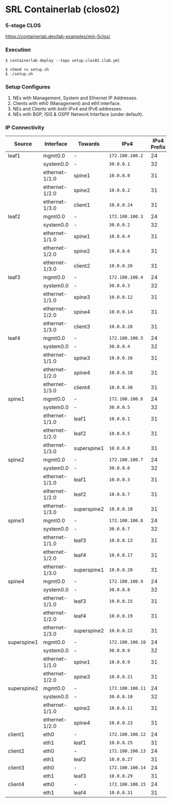 # SRL Containerlab (clos02)

### 5-stage CLOS
https://containerlab.dev/lab-examples/min-5clos/

### Execution
```
$ containerlab deploy --topo setup.clos02.clab.yml

$ chmod +x setup.sh
$ ./setup.sh 
```

### Setup Configures
1. NEs with Management, System and Ethernet IP Addresses. 
2. Clients with eth0 (Management) and eth1 interface.
3. NEs and Clients with both IPv4 and IPv6 addresses.
4. NEs with BGP, ISIS & OSPF Network Interface (under default).

### IP Connectivity

| Source      | Interface      | Towards     | IPv4             | IPv4 Prefix | IPv6                   | IPv6 Prefix |
| ----------- | -------------- | ----------- | ---------------- | ----------- | ---------------------- | ----------- |
| leaf1       | mgmt0.0        | -           | `172.100.100.2 ` | 24          | `2001:172:100:100::2 ` | 64          |
|             | system0.0      | -           | `30.0.0.1      ` | 32          | `3000:30:0:0::1      ` | 128         |
|             | ethernet-1/1.0 | spine1      | `10.0.0.0      ` | 31          | `1000:10:0:0::0      ` | 127         |
|             | ethernet-1/2.0 | spine2      | `10.0.0.2      ` | 31          | `1000:10:0:0::2      ` | 127         |
|             | ethernet-1/3.0 | client1     | `10.0.0.24     ` | 31          | `1000:10:0:0::24     ` | 127         |
| leaf2       | mgmt0.0        | -           | `172.100.100.3 ` | 24          | `2001:172:100:100::3 ` | 64          |
|             | system0.0      | -           | `30.0.0.2      ` | 32          | `3000:30:0:0::2      ` | 128         |
|             | ethernet-1/1.0 | spine1      | `10.0.0.4      ` | 31          | `1000:10:0:0::4      ` | 127         |
|             | ethernet-1/2.0 | spine2      | `10.0.0.6      ` | 31          | `1000:10:0:0::6      ` | 127         |
|             | ethernet-1/3.0 | client2     | `10.0.0.26     ` | 31          | `1000:10:0:0::26     ` | 127         |
| leaf3       | mgmt0.0        | -           | `172.100.100.4 ` | 24          | `2001:172:100:100::4 ` | 64          |
|             | system0.0      | -           | `30.0.0.3      ` | 32          | `3000:30:0:0::3      ` | 128         |
|             | ethernet-1/1.0 | spine3      | `10.0.0.12     ` | 31          | `1000:10:0:0::12     ` | 127         |
|             | ethernet-1/2.0 | spine4      | `10.0.0.14     ` | 31          | `1000:10:0:0::14     ` | 127         |
|             | ethernet-1/3.0 | client3     | `10.0.0.28     ` | 31          | `1000:10:0:0::28     ` | 127         |
| leaf4       | mgmt0.0        | -           | `172.100.100.5 ` | 24          | `2001:172:100:100::5 ` | 64          |
|             | system0.0      | -           | `30.0.0.4      ` | 32          | `3000:30:0:0::4      ` | 128         |
|             | ethernet-1/1.0 | spine3      | `10.0.0.16     ` | 31          | `1000:10:0:0::16     ` | 127         |
|             | ethernet-1/2.0 | spine4      | `10.0.0.18     ` | 31          | `1000:10:0:0::18     ` | 127         |
|             | ethernet-1/3.0 | client4     | `10.0.0.30     ` | 31          | `1000:10:0:0::30     ` | 127         |
| spine1      | mgmt0.0        | -           | `172.100.100.6 ` | 24          | `2001:172:100:100::6 ` | 64          |
|             | system0.0      | -           | `30.0.0.5      ` | 32          | `3000:30:0:0::5      ` | 128         |
|             | ethernet-1/1.0 | leaf1       | `10.0.0.1      ` | 31          | `1000:10:0:0::1      ` | 127         |
|             | ethernet-1/2.0 | leaf2       | `10.0.0.5      ` | 31          | `1000:10:0:0::5      ` | 127         |
|             | ethernet-1/3.0 | superspine1 | `10.0.0.8      ` | 31          | `1000:10:0:0::8      ` | 127         |
| spine2      | mgmt0.0        | -           | `172.100.100.7 ` | 24          | `2001:172:100:100::7 ` | 64          |
|             | system0.0      | -           | `30.0.0.6      ` | 32          | `3000:30:0:0::6      ` | 128         |
|             | ethernet-1/1.0 | leaf1       | `10.0.0.3      ` | 31          | `1000:10:0:0::3      ` | 127         |
|             | ethernet-1/2.0 | leaf2       | `10.0.0.7      ` | 31          | `1000:10:0:0::7      ` | 127         |
|             | ethernet-1/3.0 | superspine2 | `10.0.0.10     ` | 31          | `1000:10:0:0::10     ` | 127         |
| spine3      | mgmt0.0        | -           | `172.100.100.8 ` | 24          | `2001:172:100:100::8 ` | 64          |
|             | system0.0      | -           | `30.0.0.7      ` | 32          | `3000:30:0:0::7      ` | 128         |
|             | ethernet-1/1.0 | leaf3       | `10.0.0.13     ` | 31          | `1000:10:0:0::13     ` | 127         |
|             | ethernet-1/2.0 | leaf4       | `10.0.0.17     ` | 31          | `1000:10:0:0::17     ` | 127         |
|             | ethernet-1/3.0 | superspine1 | `10.0.0.20     ` | 31          | `1000:10:0:0::20     ` | 127         |
| spine4      | mgmt0.0        | -           | `172.100.100.9 ` | 24          | `2001:172:100:100::9 ` | 64          |
|             | system0.0      | -           | `30.0.0.8      ` | 32          | `3000:30:0:0::8      ` | 128         |
|             | ethernet-1/1.0 | leaf3       | `10.0.0.15     ` | 31          | `1000:10:0:0::15     ` | 127         |
|             | ethernet-1/2.0 | leaf4       | `10.0.0.19     ` | 31          | `1000:10:0:0::19     ` | 127         |
|             | ethernet-1/3.0 | superspine2 | `10.0.0.22     ` | 31          | `1000:10:0:0::22     ` | 127         |
| superspine1 | mgmt0.0        | -           | `172.100.100.10` | 24          | `2001:172:100:100::10` | 64          |
|             | system0.0      | -           | `30.0.0.9      ` | 32          | `3000:30:0:0::9      ` | 128         |
|             | ethernet-1/1.0 | spine1      | `10.0.0.9      ` | 31          | `1000:10:0:0::9      ` | 127         |
|             | ethernet-1/2.0 | spine3      | `10.0.0.21     ` | 31          | `1000:10:0:0::21     ` | 127         |
| superspine2 | mgmt0.0        | -           | `172.100.100.11` | 24          | `2001:172:100:100::11` | 64          |
|             | system0.0      | -           | `30.0.0.10     ` | 32          | `3000:30:0:0::10     ` | 128         |
|             | ethernet-1/1.0 | spine2      | `10.0.0.11     ` | 31          | `1000:10:0:0::11     ` | 127         |
|             | ethernet-1/2.0 | spine4      | `10.0.0.23     ` | 31          | `1000:10:0:0::23     ` | 127         |
| client1     | eth0           | -           | `172.100.100.12` | 24          | `2001:172:100:100::12` | 64          |
|             | eth1           | leaf1       | `10.0.0.25     ` | 31          | `1000:10:0:0::25     ` | 127         |
| client2     | eth0           | -           | `172.100.100.13` | 24          | `2001:172:100:100::13` | 64          |
|             | eth1           | leaf2       | `10.0.0.27     ` | 31          | `1000:10:0:0::27     ` | 127         |
| client3     | eth0           | -           | `172.100.100.14` | 24          | `2001:172:100:100::14` | 64          |
|             | eth1           | leaf3       | `10.0.0.29     ` | 31          | `1000:10:0:0::29     ` | 127         |
| client4     | eth0           | -           | `172.100.100.15` | 24          | `2001:172:100:100::15` | 64          |
|             | eth1           | leaf4       | `10.0.0.31     ` | 31          | `1000:10:0:0::31     ` | 127         |

